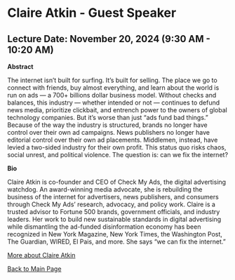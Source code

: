 # Claire Atkin - Guest Speaker

## Lecture Date: November 20, 2024 (9:30 AM - 10:20 AM)

**Abstract**

The internet isn’t built for surfing. It’s built for selling. The place we go to connect with friends, buy almost everything, and learn about the world is run on ads — a 700+ billions dollar business model. Without checks and balances, this industry — whether intended or not — continues to defund news media, prioritize clickbait, and entrench power to the owners of global technology companies. But it’s worse than just “ads fund bad things.” Because of the way the industry is structured, brands no longer have control over their own ad campaigns. News publishers no longer have editorial control over their own ad placements. Middlemen, instead, have levied a two-sided industry for their own profit. This status quo risks chaos, social unrest, and political violence. The question is: can we fix the internet?

**Bio**

Claire Atkin is co-founder and CEO of Check My Ads, the digital advertising watchdog. An award-winning media advocate, she is rebuilding the business of the internet for advertisers, news publishers, and consumers through Check My Ads’ research, advocacy, and policy work. Claire is a trusted advisor to Fortune 500 brands, government officials, and industry leaders. Her work to build new sustainable standards in digital advertising while dismantling the ad-funded disinformation economy has been recognized in New York Magazine, New York Times, the Washington Post, The Guardian, WIRED, El Pais, and more. She says “we can fix the internet.”

[More about Claire Atkin](https://checkmyads.org)

[Back to Main Page](README.md)
